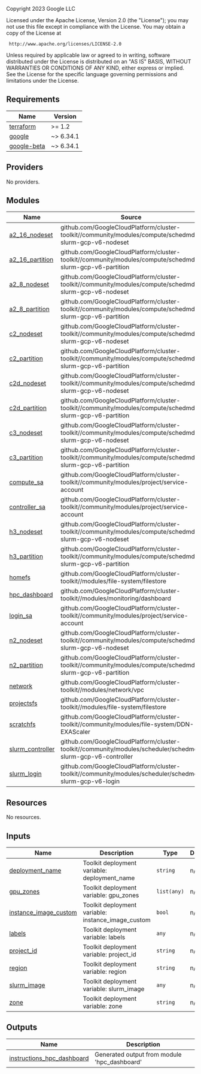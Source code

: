 <!-- BEGINNING OF PRE-COMMIT-TERRAFORM DOCS HOOK -->
Copyright 2023 Google LLC

Licensed under the Apache License, Version 2.0 (the "License");
you may not use this file except in compliance with the License.
You may obtain a copy of the License at

     http://www.apache.org/licenses/LICENSE-2.0

Unless required by applicable law or agreed to in writing, software
distributed under the License is distributed on an "AS IS" BASIS,
WITHOUT WARRANTIES OR CONDITIONS OF ANY KIND, either express or implied.
See the License for the specific language governing permissions and
limitations under the License.

## Requirements

| Name | Version |
|------|---------|
| <a name="requirement_terraform"></a> [terraform](#requirement\_terraform) | >= 1.2 |
| <a name="requirement_google"></a> [google](#requirement\_google) | ~> 6.34.1 |
| <a name="requirement_google-beta"></a> [google-beta](#requirement\_google-beta) | ~> 6.34.1 |

## Providers

No providers.

## Modules

| Name | Source | Version |
|------|--------|---------|
| <a name="module_a2_16_nodeset"></a> [a2\_16\_nodeset](#module\_a2\_16\_nodeset) | github.com/GoogleCloudPlatform/cluster-toolkit//community/modules/compute/schedmd-slurm-gcp-v6-nodeset | v1.38.0&depth=1 |
| <a name="module_a2_16_partition"></a> [a2\_16\_partition](#module\_a2\_16\_partition) | github.com/GoogleCloudPlatform/cluster-toolkit//community/modules/compute/schedmd-slurm-gcp-v6-partition | v1.38.0&depth=1 |
| <a name="module_a2_8_nodeset"></a> [a2\_8\_nodeset](#module\_a2\_8\_nodeset) | github.com/GoogleCloudPlatform/cluster-toolkit//community/modules/compute/schedmd-slurm-gcp-v6-nodeset | v1.38.0&depth=1 |
| <a name="module_a2_8_partition"></a> [a2\_8\_partition](#module\_a2\_8\_partition) | github.com/GoogleCloudPlatform/cluster-toolkit//community/modules/compute/schedmd-slurm-gcp-v6-partition | v1.38.0&depth=1 |
| <a name="module_c2_nodeset"></a> [c2\_nodeset](#module\_c2\_nodeset) | github.com/GoogleCloudPlatform/cluster-toolkit//community/modules/compute/schedmd-slurm-gcp-v6-nodeset | v1.38.0&depth=1 |
| <a name="module_c2_partition"></a> [c2\_partition](#module\_c2\_partition) | github.com/GoogleCloudPlatform/cluster-toolkit//community/modules/compute/schedmd-slurm-gcp-v6-partition | v1.38.0&depth=1 |
| <a name="module_c2d_nodeset"></a> [c2d\_nodeset](#module\_c2d\_nodeset) | github.com/GoogleCloudPlatform/cluster-toolkit//community/modules/compute/schedmd-slurm-gcp-v6-nodeset | v1.38.0&depth=1 |
| <a name="module_c2d_partition"></a> [c2d\_partition](#module\_c2d\_partition) | github.com/GoogleCloudPlatform/cluster-toolkit//community/modules/compute/schedmd-slurm-gcp-v6-partition | v1.38.0&depth=1 |
| <a name="module_c3_nodeset"></a> [c3\_nodeset](#module\_c3\_nodeset) | github.com/GoogleCloudPlatform/cluster-toolkit//community/modules/compute/schedmd-slurm-gcp-v6-nodeset | v1.38.0&depth=1 |
| <a name="module_c3_partition"></a> [c3\_partition](#module\_c3\_partition) | github.com/GoogleCloudPlatform/cluster-toolkit//community/modules/compute/schedmd-slurm-gcp-v6-partition | v1.38.0&depth=1 |
| <a name="module_compute_sa"></a> [compute\_sa](#module\_compute\_sa) | github.com/GoogleCloudPlatform/cluster-toolkit//community/modules/project/service-account | v1.38.0&depth=1 |
| <a name="module_controller_sa"></a> [controller\_sa](#module\_controller\_sa) | github.com/GoogleCloudPlatform/cluster-toolkit//community/modules/project/service-account | v1.37.0&depth=1 |
| <a name="module_h3_nodeset"></a> [h3\_nodeset](#module\_h3\_nodeset) | github.com/GoogleCloudPlatform/cluster-toolkit//community/modules/compute/schedmd-slurm-gcp-v6-nodeset | v1.38.0&depth=1 |
| <a name="module_h3_partition"></a> [h3\_partition](#module\_h3\_partition) | github.com/GoogleCloudPlatform/cluster-toolkit//community/modules/compute/schedmd-slurm-gcp-v6-partition | v1.38.0&depth=1 |
| <a name="module_homefs"></a> [homefs](#module\_homefs) | github.com/GoogleCloudPlatform/cluster-toolkit//modules/file-system/filestore | v1.37.0&depth=1 |
| <a name="module_hpc_dashboard"></a> [hpc\_dashboard](#module\_hpc\_dashboard) | github.com/GoogleCloudPlatform/cluster-toolkit//modules/monitoring/dashboard | v1.38.0&depth=1 |
| <a name="module_login_sa"></a> [login\_sa](#module\_login\_sa) | github.com/GoogleCloudPlatform/cluster-toolkit//community/modules/project/service-account | v1.38.0&depth=1 |
| <a name="module_n2_nodeset"></a> [n2\_nodeset](#module\_n2\_nodeset) | github.com/GoogleCloudPlatform/cluster-toolkit//community/modules/compute/schedmd-slurm-gcp-v6-nodeset | v1.38.0&depth=1 |
| <a name="module_n2_partition"></a> [n2\_partition](#module\_n2\_partition) | github.com/GoogleCloudPlatform/cluster-toolkit//community/modules/compute/schedmd-slurm-gcp-v6-partition | v1.38.0&depth=1 |
| <a name="module_network"></a> [network](#module\_network) | github.com/GoogleCloudPlatform/cluster-toolkit//modules/network/vpc | v1.38.0&depth=1 |
| <a name="module_projectsfs"></a> [projectsfs](#module\_projectsfs) | github.com/GoogleCloudPlatform/cluster-toolkit//modules/file-system/filestore | v1.38.0&depth=1 |
| <a name="module_scratchfs"></a> [scratchfs](#module\_scratchfs) | github.com/GoogleCloudPlatform/cluster-toolkit//community/modules/file-system/DDN-EXAScaler | v1.38.0&depth=1 |
| <a name="module_slurm_controller"></a> [slurm\_controller](#module\_slurm\_controller) | github.com/GoogleCloudPlatform/cluster-toolkit//community/modules/scheduler/schedmd-slurm-gcp-v6-controller | v1.38.0&depth=1 |
| <a name="module_slurm_login"></a> [slurm\_login](#module\_slurm\_login) | github.com/GoogleCloudPlatform/cluster-toolkit//community/modules/scheduler/schedmd-slurm-gcp-v6-login | v1.38.0&depth=1 |

## Resources

No resources.

## Inputs

| Name | Description | Type | Default | Required |
|------|-------------|------|---------|:--------:|
| <a name="input_deployment_name"></a> [deployment\_name](#input\_deployment\_name) | Toolkit deployment variable: deployment\_name | `string` | n/a | yes |
| <a name="input_gpu_zones"></a> [gpu\_zones](#input\_gpu\_zones) | Toolkit deployment variable: gpu\_zones | `list(any)` | n/a | yes |
| <a name="input_instance_image_custom"></a> [instance\_image\_custom](#input\_instance\_image\_custom) | Toolkit deployment variable: instance\_image\_custom | `bool` | n/a | yes |
| <a name="input_labels"></a> [labels](#input\_labels) | Toolkit deployment variable: labels | `any` | n/a | yes |
| <a name="input_project_id"></a> [project\_id](#input\_project\_id) | Toolkit deployment variable: project\_id | `string` | n/a | yes |
| <a name="input_region"></a> [region](#input\_region) | Toolkit deployment variable: region | `string` | n/a | yes |
| <a name="input_slurm_image"></a> [slurm\_image](#input\_slurm\_image) | Toolkit deployment variable: slurm\_image | `any` | n/a | yes |
| <a name="input_zone"></a> [zone](#input\_zone) | Toolkit deployment variable: zone | `string` | n/a | yes |

## Outputs

| Name | Description |
|------|-------------|
| <a name="output_instructions_hpc_dashboard"></a> [instructions\_hpc\_dashboard](#output\_instructions\_hpc\_dashboard) | Generated output from module 'hpc\_dashboard' |
<!-- END OF PRE-COMMIT-TERRAFORM DOCS HOOK -->